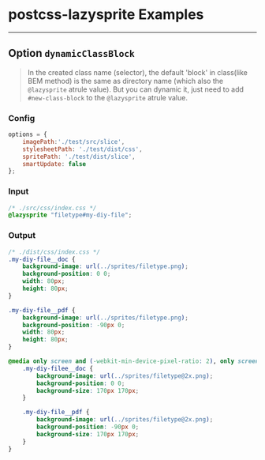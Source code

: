 # postcss-lazysprite Examples

*******

## Option `dynamicClassBlock`

>In the created class name (selector), the default 'block' in class(like BEM method) is the same as directory name (which also the `@lazysprite` atrule value). But you can dynamic it, just need to add `#new-class-block` to the `@lazysprite` atrule value.
>

### Config

```javascript
options = {
    imagePath:'./test/src/slice',
    stylesheetPath: './test/dist/css',
    spritePath: './test/dist/slice',
    smartUpdate: false
};
```
### Input

```css
/* ./src/css/index.css */
@lazysprite "filetype#my-diy-file";
```

### Output

```css
/* ./dist/css/index.css */
.my-diy-file__doc {
    background-image: url(../sprites/filetype.png);
    background-position: 0 0;
    width: 80px;
    height: 80px;
}

.my-diy-file__pdf {
    background-image: url(../sprites/filetype.png);
    background-position: -90px 0;
    width: 80px;
    height: 80px;
}

@media only screen and (-webkit-min-device-pixel-ratio: 2), only screen and (min--moz-device-pixel-ratio:2), only screen and (-o-min-device-pixel-ratio:2/1), only screen and (min-device-pixel-ratio:2), only screen and (min-resolution:2dppx), only screen and (min-resolution:192dpi) {
    .my-diy-filee__doc {
        background-image: url(../sprites/filetype@2x.png);
        background-position: 0 0;
        background-size: 170px 170px;
    }

    .my-diy-file__pdf {
        background-image: url(../sprites/filetype@2x.png);
        background-position: -90px 0;
        background-size: 170px 170px;
    }
}
```
